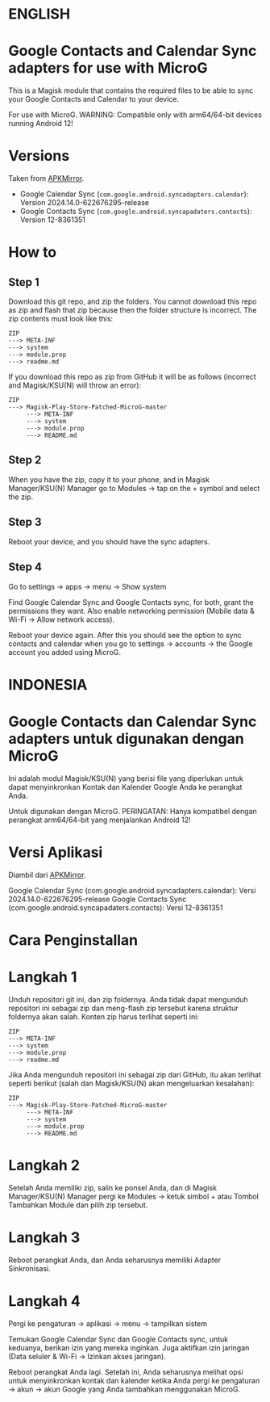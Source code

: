 # ENGLISH
# Google Contacts and Calendar Sync adapters for use with MicroG

This is a Magisk module that contains the required files to be able to sync your Google Contacts and Calendar to your device.

For use with MicroG. WARNING: Compatible only with arm64/64-bit devices running Android 12!

# Versions

Taken from [APKMirror](https://www.apkmirror.com/apk/google-inc/).

- Google Calendar Sync (`com.google.android.syncadapters.calendar`): Version 2024.14.0-622676295-release
- Google Contacts Sync (`com.google.android.syncapadaters.contacts`): Version 12-8361351

# How to
## Step 1
Download this git repo, and zip the folders. You cannot download this repo as zip and flash that zip because then the folder structure is incorrect. The zip contents must look like this:
```
ZIP
---> META-INF
---> system
---> module.prop
---> readme.md
```

If you download this repo as zip from GitHub it will be as follows (incorrect and Magisk/KSU(N) will throw an error):
```
ZIP
---> Magisk-Play-Store-Patched-MicroG-master
     ---> META-INF
     ---> system
     ---> module.prop
     ---> README.md
```

## Step 2
When you have the zip, copy it to your phone, and in Magisk Manager/KSU(N) Manager go to Modules -> tap on the + symbol and select the zip.

## Step 3
Reboot your device, and you should have the sync adapters.

## Step 4
Go to settings -> apps -> menu -> Show system

Find Google Calendar Sync and Google Contacts sync, for both, grant the permissions they want. Also enable networking permission (Mobile data & Wi-Fi -> Allow network access).

Reboot your device again. After this you should see the option to sync contacts and calendar when you go to settings -> accounts -> the Google account you added using MicroG.

# INDONESIA
# Google Contacts dan Calendar Sync adapters untuk digunakan dengan MicroG

Ini adalah modul Magisk/KSU(N) yang berisi file yang diperlukan untuk dapat menyinkronkan Kontak dan Kalender Google Anda ke perangkat Anda.

Untuk digunakan dengan MicroG. PERINGATAN: Hanya kompatibel dengan perangkat arm64/64-bit yang menjalankan Android 12!

# Versi Aplikasi
Diambil dari [APKMirror](https://www.apkmirror.com/apk/google-inc/).

Google Calendar Sync (com.google.android.syncadapters.calendar): Versi 2024.14.0-622676295-release
Google Contacts Sync (com.google.android.syncapadaters.contacts): Versi 12-8361351

# Cara Penginstallan
# Langkah 1
Unduh repositori git ini, dan zip foldernya. Anda tidak dapat mengunduh repositori ini sebagai zip dan meng-flash zip tersebut karena struktur foldernya akan salah. Konten zip harus terlihat seperti ini:
```
ZIP
---> META-INF
---> system
---> module.prop
---> readme.md
```

Jika Anda mengunduh repositori ini sebagai zip dari GitHub, itu akan terlihat seperti berikut (salah dan Magisk/KSU(N) akan mengeluarkan kesalahan):
```
ZIP
---> Magisk-Play-Store-Patched-MicroG-master
     ---> META-INF
     ---> system
     ---> module.prop
     ---> README.md
```

# Langkah 2
Setelah Anda memiliki zip, salin ke ponsel Anda, dan di Magisk Manager/KSU(N) Manager pergi ke Modules -> ketuk simbol + atau Tombol Tambahkan Module dan pilih zip tersebut.

# Langkah 3
Reboot perangkat Anda, dan Anda seharusnya memiliki Adapter Sinkronisasi.

# Langkah 4
Pergi ke pengaturan -> aplikasi -> menu -> tampilkan sistem

Temukan Google Calendar Sync dan Google Contacts sync, untuk keduanya, berikan izin yang mereka inginkan. Juga aktifkan izin jaringan (Data seluler & Wi-Fi -> Izinkan akses jaringan).

Reboot perangkat Anda lagi. Setelah ini, Anda seharusnya melihat opsi untuk menyinkronkan kontak dan kalender ketika Anda pergi ke pengaturan -> akun -> akun Google yang Anda tambahkan menggunakan MicroG.
